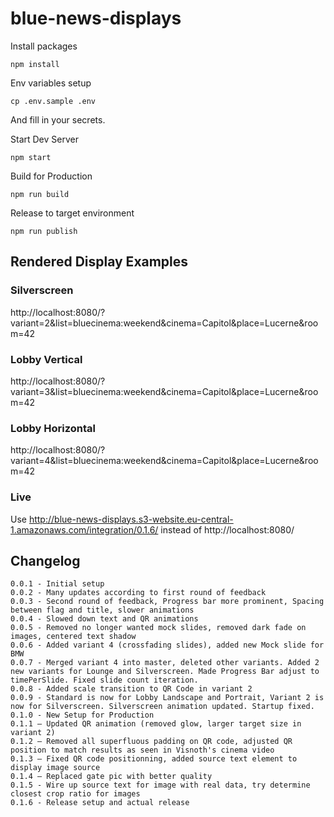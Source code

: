 # blue-news-displays

Install packages
```
npm install
```

Env variables setup
```
cp .env.sample .env
```
And fill in your secrets.

Start Dev Server
```
npm start
```

Build for Production
```
npm run build
```

Release to target environment
```
npm run publish
```

## Rendered Display Examples

### Silverscreen
http://localhost:8080/?variant=2&list=bluecinema:weekend&cinema=Capitol&place=Lucerne&room=42

### Lobby Vertical
http://localhost:8080/?variant=3&list=bluecinema:weekend&cinema=Capitol&place=Lucerne&room=42

### Lobby Horizontal
http://localhost:8080/?variant=4&list=bluecinema:weekend&cinema=Capitol&place=Lucerne&room=42

### Live
Use http://blue-news-displays.s3-website.eu-central-1.amazonaws.com/integration/0.1.6/ instead of http://localhost:8080/

## Changelog

```
0.0.1 - Initial setup
0.0.2 - Many updates according to first round of feedback
0.0.3 - Second round of feedback, Progress bar more prominent, Spacing between flag and title, slower animations
0.0.4 - Slowed down text and QR animations
0.0.5 - Removed no longer wanted mock slides, removed dark fade on images, centered text shadow
0.0.6 - Added variant 4 (crossfading slides), added new Mock slide for BMW
0.0.7 - Merged variant 4 into master, deleted other variants. Added 2 new variants for Lounge and Silverscreen. Made Progress Bar adjust to timePerSlide. Fixed slide count iteration.
0.0.8 - Added scale transition to QR Code in variant 2
0.0.9 - Standard is now for Lobby Landscape and Portrait, Variant 2 is now for Silverscreen. Silverscreen animation updated. Startup fixed.
0.1.0 - New Setup for Production
0.1.1 – Updated QR animation (removed glow, larger target size in variant 2)
0.1.2 – Removed all superfluous padding on QR code, adjusted QR position to match results as seen in Visnoth's cinema video
0.1.3 – Fixed QR code positionning, added source text element to display image source
0.1.4 – Replaced gate pic with better quality
0.1.5 - Wire up source text for image with real data, try determine closest crop ratio for images
0.1.6 - Release setup and actual release
```
